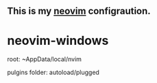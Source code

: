## This is my [neovim](https://github.com/neovim/neovim) configraution.

# neovim-windows
root: ~AppData/local/nvim

pulgins folder: autoload/plugged
